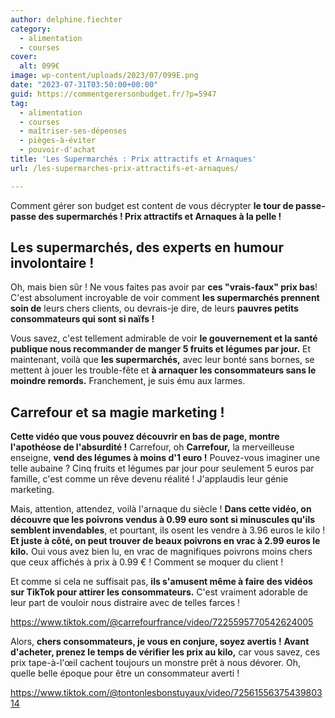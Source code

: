 ```yaml
---
author: delphine.fiechter
category:
  - alimentation
  - courses
cover:
  alt: 099€
image: wp-content/uploads/2023/07/099E.png
date: "2023-07-31T03:50:00+00:00"
guid: https://commentgerersonbudget.fr/?p=5947
tag:
  - alimentation
  - courses
  - maîtriser-ses-dépenses
  - pièges-à-éviter
  - pouvoir-d'achat
title: 'Les Supermarchés : Prix attractifs et Arnaques'
url: /les-supermarches-prix-attractifs-et-arnaques/

---
```

Comment gérer son budget est content de vous décrypter **le tour de passe-passe des supermarchés ! Prix attractifs et Arnaques à la pelle !**

## Les supermarchés, des experts en humour involontaire !

Oh, mais bien sûr ! Ne vous faites pas avoir par **ces "vrais-faux" prix bas**! C'est absolument incroyable de voir comment **les supermarchés prennent soin de** leurs chers clients, ou devrais-je dire, de leurs **pauvres petits consommateurs qui sont si naïfs !**

Vous savez, c'est tellement admirable de voir **le gouvernement et la santé publique nous recommander de manger 5 fruits et légumes par jour.** Et maintenant, voilà que **les supermarchés,** avec leur bonté sans bornes, se mettent à jouer les trouble-fête et **à arnaquer les consommateurs sans le moindre remords.** Franchement, je suis ému aux larmes.

## Carrefour et sa magie marketing !

**Cette vidéo que vous pouvez découvrir en bas de page, montre l'apothéose de l'absurdité !** Carrefour, oh **Carrefour,** la merveilleuse enseigne, **vend des légumes à moins d'1 euro !** Pouvez-vous imaginer une telle aubaine ? Cinq fruits et légumes par jour pour seulement 5 euros par famille, c'est comme un rêve devenu réalité ! J'applaudis leur génie marketing.

Mais, attention, attendez, voilà l'arnaque du siècle ! **Dans cette vidéo, on découvre que les poivrons vendus à 0.99 euro sont si minuscules qu'ils semblent invendables**, et pourtant, ils osent les vendre à 3.96 euros le kilo ! **Et juste à côté, on peut trouver de beaux poivrons en vrac à 2.99 euros le kilo.** Oui vous avez bien lu, en vrac de magnifiques poivrons moins chers que ceux affichés à prix à 0.99 € ! Comment se moquer du client !

Et comme si cela ne suffisait pas, **ils s'amusent même à faire des vidéos sur TikTok pour attirer les consommateurs.** C'est vraiment adorable de leur part de vouloir nous distraire avec de telles farces !

https://www.tiktok.com/@carrefourfrance/video/7225595770542624005

Alors, **chers consommateurs, je vous en conjure, soyez avertis !** **Avant d'acheter, prenez le temps de vérifier les prix au kilo,** car vous savez, ces prix tape-à-l'œil cachent toujours un monstre prêt à nous dévorer. Oh, quelle belle époque pour être un consommateur averti !

https://www.tiktok.com/@tontonlesbonstuyaux/video/7256155637543980314
